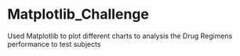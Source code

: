 # Matplotlib_Challenge
Used Matplotlib to plot different charts to analysis the Drug Regimens performance to test subjects 
